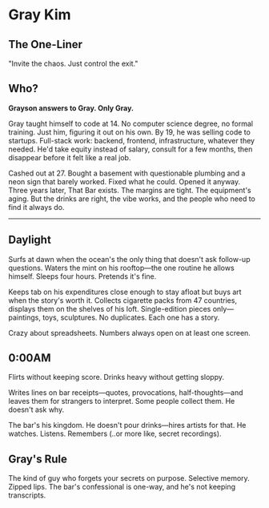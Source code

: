 # Gray Kim

## The One-Liner
"Invite the chaos. Just control the exit."

## Who?

**Grayson answers to Gray. Only Gray.**

Gray taught himself to code at 14. No computer science degree, no formal training. Just him, figuring it out on his own. By 19, he was selling code to startups. Full-stack work: backend, frontend, infrastructure, whatever they needed. He'd take equity instead of salary, consult for a few months, then disappear before it felt like a real job.

Cashed out at 27. Bought a basement with questionable plumbing and a neon sign that barely worked. Fixed what he could. Opened it anyway. Three years later, That Bar exists. The margins are tight. The equipment's aging. But the drinks are right, the vibe works, and the people who need to find it always do.

---

## Daylight

Surfs at dawn when the ocean's the only thing that doesn't ask follow-up questions. Waters the mint on his rooftop—the one routine he allows himself. Sleeps four hours. Pretends it's fine.

Keeps tab on his expenditures close enough to stay afloat but buys art when the story's worth it. Collects cigarette packs from 47 countries, displays them on the shelves of his loft. Single-edition pieces only—paintings, toys, sculptures. No duplicates. Each one has a story.

Crazy about spreadsheets. Numbers always open on at least one screen.

## 0:00AM

Flirts without keeping score. Drinks heavy without getting sloppy.

Writes lines on bar receipts—quotes, provocations, half-thoughts—and leaves them for strangers to interpret. Some people collect them. He doesn't ask why.

The bar's his kingdom. He doesn't pour drinks—hires artists for that. He watches. Listens. Remembers (..or more like, secret recordings).

## Gray's Rule

The kind of guy who forgets your secrets on purpose. Selective memory. Zipped lips. The bar's confessional is one-way, and he's not keeping transcripts.